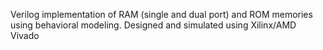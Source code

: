 Verilog implementation of RAM (single and dual port) and ROM memories using behavioral modeling. Designed and simulated using Xilinx/AMD Vivado
